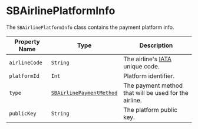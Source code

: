 # SBAirlinePlatformInfo

The `SBAirlinePlatformInfo` class contains the payment platform info.

| **Property Name** | **Type** | **Description** |
|-|-|-|
| `airlineCode` | `String` | The airline's [IATA](https://www.iata.org/) unique code. |
| `platformId` | `Int` | Platform identifier. |
| `type` | <code>[SBAirlinePaymentMethod](object-model/sbairlinepaymentmethod.md)</code> | The payment method that will be used for the airline. |
| `publicKey` | `String` | The platform public key. | 
